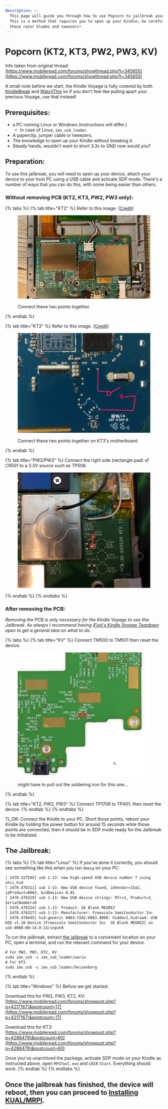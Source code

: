 ```yaml
---
description: >-
  This page will guide you through how to use Popcorn to jailbreak your Kindle.
  This is a method that requires you to open up your Kindle, be careful with
  those razor blades and tweezers!
---
```


# Popcorn (KT2, KT3, PW2, PW3, KV)

Info taken from original thread: [https://www.mobileread.com/forums/showthread.php?t=345655](https://www.mobileread.com/forums/showthread.php?t=345655)

A small note before we start, the Kindle Voyage is fully covered by both [KindleBreak](../jailbreak-software/kindlebreak-5.10.3-5.13.3.md) and [WatchThis](../jailbreak-software/watchthis-5.12.2.2-5.13.4-5.14.2.md) so if you don't feel like pulling apart your precious Voyage, use that instead!

## Prerequisites:

* a PC running Linux or Windows (instructions will differ.)
  * In case of Linux, `imx_usb_loader`.
* A paperclip, jumper cable or tweezers.
* The knowledge to open up your Kindle without breaking it.
* Steady hands, wouldn't want to short 3.3v to GND now would you?

## Preparation:

To use this jailbreak, you will need to open up your device, attach your device to your host PC using a USB cable and activate SDP mode. There's a number of ways that you can do this, with some being easier than others.

### Without removing PCB (KT2, KT3, PW2, PW3 only):

{% tabs %}
{% tab title="KT2" %}
Refer to this image. ([Credit](https://www.mobileread.com/forums/showthread.php?t=340387))

<figure><img src="../.gitbook/assets/image (1).png" alt=""><figcaption><p>Connect these two points together.</p></figcaption></figure>
{% endtab %}

{% tab title="KT3" %}
Refer to this image. ([Credit](https://www.mobileread.com/forums/showthread.php?t=327055))

<figure><img src="../.gitbook/assets/image (4).png" alt=""><figcaption><p>Connect these two points together on KT3's motherboard.</p></figcaption></figure>
{% endtab %}

{% tab title="PW2/PW3" %}
Connect the right side (rectangle pad) of CR501 to a 3.3V source such as TP508.

<figure><img src="../.gitbook/assets/image (5).png" alt=""><figcaption></figcaption></figure>
{% endtab %}
{% endtabs %}

### After removing the PCB:

_Removing the PCB is only necessary for the Kindle Voyage to use this Jailbreak. As always I recommend having_ [_iFixit's Kindle Voyage Teardown_](https://www.ifixit.com/Teardown/Kindle+Voyage+Teardown/32278) _open to get a general idea on what to do._

{% tabs %}
{% tab title="KV" %}
Connect TM500 to TM501 then reset the device.

<figure><img src="../.gitbook/assets/image (3).png" alt=""><figcaption><p>might have to pull out the soldering iron for this one...</p></figcaption></figure>
{% endtab %}

{% tab title="KT2, PW2, PW3" %}
Connect TP1706 to TP401, then reset the device.
{% endtab %}
{% endtabs %}

TL;DR: Connect the Kindle to your PC, Short those points, reboot your Kindle by holding the power button for around 15 seconds while those points are connected, then it should be in SDP mode ready for the Jailbreak to be initialized.

## The Jailbreak:

{% tabs %}
{% tab title="Linux" %}
If you've done it correctly, you should see something like this when you run `dmesg` on your PC:

```
[ 2470.327595] usb 1-13: new high-speed USB device number 7 using xhci_hcd
[ 2470.476311] usb 1-13: New USB device found, idVendor=15a2, idProduct=0063, bcdDevice= 0.01
[ 2470.476319] usb 1-13: New USB device strings: Mfr=1, Product=2, SerialNumber=0
[ 2470.476324] usb 1-13: Product: SE Blank MEGREZ
[ 2470.476327] usb 1-13: Manufacturer: Freescale SemiConductor Inc 
[ 2470.478445] hid-generic 0003:15A2:0063.0008: hiddev1,hidraw4: USB HID v1.10 Device [Freescale SemiConductor Inc  SE Blank MEGREZ] on usb-0000:00:14.0-13/input0
```

To run the jailbreak, extract [the jailbreak](https://www.mobileread.com/forums/attachment.php?attachmentid=198921\&d=1673376193) to a convenient location on your PC, open a terminal, and run the relevant command for your device.

```
# For PW2, PW3, KT2, KV
sudo imx_usb -c imx_usb_loader/wario
# For KT3
sudo imx_usb -c imx_usb_loader/heisenberg
```
{% endtab %}

{% tab title="Windows" %}
Before we get started:

Download this for PW2, PW3, KT2, KV: [https://www.mobileread.com/forums/showpost.php?p=4217167\&postcount=17](https://www.mobileread.com/forums/showpost.php?p=4217167\&postcount=17)

Download this for KT3: [https://www.mobileread.com/forums/showpost.php?p=4288479\&postcount=60](https://www.mobileread.com/forums/showpost.php?p=4288479\&postcount=60)



Once you've unarchived the package, activate SDP mode on your Kindle as instructed above, open `MFGTool.exe` and click `Start`. Everything should work.
{% endtab %}
{% endtabs %}

## Once the jailbreak has finished, the device will reboot, then you can proceed to [Installing KUAL/MRPI](../post-jailbreak/installing-kual-mrpi.md).
